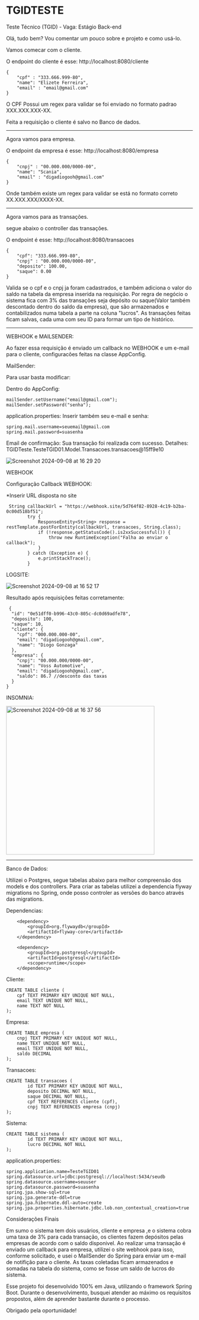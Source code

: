 # TGIDTESTE
Teste Técnico (TGID) - Vaga: Estágio Back-end

Olá, tudo bem? Vou comentar um pouco sobre e projeto e como usá-lo.

Vamos comecar com o cliente.

O endpoint do cliente é esse: http://localhost:8080/cliente

	{
		"cpf" : "333.666.999-80",
		"name": "Elizete Ferreira",
		"email" : "email@gmail.com"
	}

O CPF Possui um regex para validar se foi enviado no formato padrao
XXX.XXX.XXX-XX.

Feita a requisição o cliente é salvo no Banco de dados.

____________________________________________________________________________________________________________________________________________________________________________________________________________________________________________________________

Agora vamos para empresa.

O endpoint da empresa é esse: http://localhost:8080/empresa

	{
		"cnpj" : "00.000.000/0000-00",
		"name": "Scania",
		"email" : "digadiogooh@gmail.com"
	}

Onde também existe um regex para validar se está no formato correto
XX.XXX.XXX/XXXX-XX.

____________________________________________________________________________________________________________________________________________________________________________________________________________________________________________________________

Agora vamos para as transações.

segue abaixo o controller das transações.

O endpoint é esse: http://localhost:8080/transacoes

	{
	    "cpf": "333.666.999-80",
	    "cnpj" : "00.000.000/0000-00",
	    "deposito": 100.00,
	    "saque": 0.00
	}

Valida se o cpf e o cnpj ja foram cadastrados, e também adiciona o valor do saldo na tabela da empresa inserida na requisição. Por regra de negócio o sistema fica com 3% das transações seja depósito ou saque(Valor também descontado dentro do saldo da empresa), que são armazenados e contabilizados numa tabela a parte na coluna "lucros". As transações feitas ficam salvas, cada uma com seu ID para formar um tipo de histórico.

____________________________________________________________________________________________________________________________________________________________________________________________________________________________________________________________


WEBHOOK e MAILSENDER:

Ao fazer essa requisição é enviado um callback no WEBHOOK e um e-mail para o cliente, configuracões feitas na classe AppConfig.

MailSender:

Para usar basta modificar:

Dentro do AppConfig:
	
 	mailSender.setUsername("email@gmail.com");
	mailSender.setPassword("senha");

application.properties:
Inserir também seu e-mail e senha:
	
 	spring.mail.username=seuemail@gmail.com
	spring.mail.password=suasenha

Email de confirmação:
Sua transação foi realizada com sucesso. Detalhes: TGIDTeste.TesteTGID01.Model.Transacoes.transacoes@15ff9e10

![Screenshot 2024-09-08 at 16 29 20](https://github.com/user-attachments/assets/9e0d0cb7-1667-4416-8198-83394d06ce79)


WEBHOOK

Configuração Callback WEBHOOK:

*Inserir URL disposta no site

	 String callbackUrl = "https://webhook.site/5d764f82-8928-4c19-b2ba-0c00d518bf51";
	        try {
	            ResponseEntity<String> response = restTemplate.postForEntity(callbackUrl, transacoes, String.class);
	            if (!response.getStatusCode().is2xxSuccessful()) {
	                throw new RuntimeException("Falha ao enviar o callback");
	            }
	        } catch (Exception e) {
	            e.printStackTrace();
	        }

LOGSITE:
 
 ![Screenshot 2024-09-08 at 16 52 17](https://github.com/user-attachments/assets/20d2a8f9-2356-4e5b-afbf-232e8d3602e3)


 Resultado após requisições feitas corretamente:

	 {
	  "id": "0e51dff0-b996-43c0-805c-dc0d69adfe78",
	  "deposito": 100,
	  "saque": 10,
	  "cliente": {
	    "cpf": "000.000.000-00",
	    "email": "digadiogooh@gmail.com",
	    "name": "Diogo Gonzaga"
	  },
	  "empresa": {
	    "cnpj": "00.000.000/0000-00",
	    "name": "Voss Automotive",
	    "email": "digadiogooh@gmail.com",
	    "saldo": 86.7 //desconto das taxas
	  }
	}


INSOMNIA:

<img width="400" alt="Screenshot 2024-09-08 at 16 37 56" src="https://github.com/user-attachments/assets/419caa24-f927-4f4a-bef2-39287fcfbc31">

____________________________________________________________________________________________________________________________________________________________________________________________________________________________________________________________

Banco de Dados:

Utilizei o Postgres, segue tabelas abaixo para melhor compreensão dos models e dos controllers.
Para criar as tabelas utilizei a dependencia flyway migrations no Spring, onde posso controler as versões do banco através das migrations.

Dependencias:

		<dependency>
			<groupId>org.flywaydb</groupId>
			<artifactId>flyway-core</artifactId>
		</dependency>

  		<dependency>
			<groupId>org.postgresql</groupId>
			<artifactId>postgresql</artifactId>
			<scope>runtime</scope>
		</dependency>

Cliente:

	CREATE TABLE cliente (
	    cpf TEXT PRIMARY KEY UNIQUE NOT NULL,
	    email TEXT UNIQUE NOT NULL,
	    name TEXT NOT NULL
	);

 Empresa:

	CREATE TABLE empresa (
	    cnpj TEXT PRIMARY KEY UNIQUE NOT NULL,
	    name TEXT UNIQUE NOT NULL,
	    email TEXT UNIQUE NOT NULL,
	    saldo DECIMAL
	);
 
 Transacoes:

 	CREATE TABLE transacoes (
	        id TEXT PRIMARY KEY UNIQUE NOT NULL,
	        deposito DECIMAL NOT NULL,
	        saque DECIMAL NOT NULL,
	        cpf TEXT REFERENCES cliente (cpf),
	        cnpj TEXT REFERENCES empresa (cnpj)
	);

 Sistema:

 	CREATE TABLE sistema (
	        id TEXT PRIMARY KEY UNIQUE NOT NULL,
	        lucro DECIMAL NOT NULL
	);

 application.properties:

 	spring.application.name=TesteTGID01
	spring.datasource.url=jdbc:postgresql://localhost:5434/seudb
	spring.datasource.username=seuuser
	spring.datasource.password=suasenha
	spring.jpa.show-sql=true
	spring.jpa.generate-ddl=true
	spring.jpa.hibernate.ddl-auto=create
	spring.jpa.properties.hibernate.jdbc.lob.non_contextual_creation=true

 

Considerações Finais

Em sumo o sistema tem dois usuários, cliente e empresa ,e o sistema cobra uma taxa de 3% para cada transação, os clientes fazem depósitos pelas empresas de acordo com o saldo disponivel. Ao realizar uma transação é enviado um callback para empresa, utilizei o site webhook para isso, conforme solicitado, e usei o MailSender do Spring para enviar um e-mail de notifição para o cliente. As taxas coletadas ficam armazenados e somadas na tabela do sistema, como se fosse um saldo de lucros do sistema.

Esse projeto foi desenvolvido 100% em Java, utilizando o framework Spring Boot. Durante o desenvolvimento, busquei atender ao máximo os requisitos propostos, além de aprender bastante durante o processo.

Obrigado pela oportunidade!










